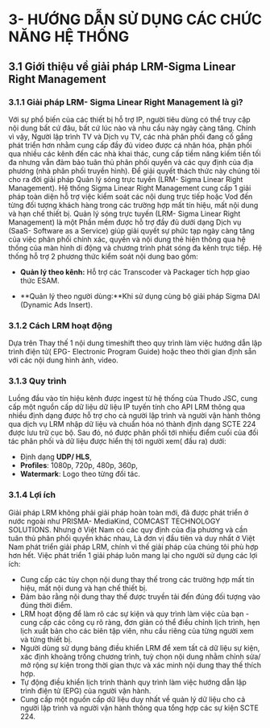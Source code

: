 # 3- HƯỚNG DẪN SỬ DỤNG CÁC CHỨC NĂNG HỆ THỐNG

## 3.1 Giới thiệu về giải pháp LRM-Sigma Linear Right Management

### 3.1.1 Giải pháp  LRM- Sigma Linear Right Management là gì?
Với sự phổ biến của các thiết bị hỗ trợ IP, người tiêu dùng có thể truy cập nội dung bất cứ đâu, bất cứ lúc nào và nhu cầu này ngày càng tăng. Chính vì vậy, Người lập trình TV và Dịch vụ TV, các nhà phân phối đang cố gắng phát triển hơn nhằm cung cấp đầy đủ video được cá nhân hóa, phân phối qua nhiều các kênh đến các nhà khai thác, cung cấp tiềm năng kiếm tiền tối đa nhưng vẫn đảm bảo tuân thủ phân phối quyền và các quy định của địa phương (nhà phân phối truyền hình). Để giải quyết thách thức này chúng tôi cho ra đời giải pháp Quản lý sóng trực tuyến (LRM- Sigma Linear Right Management). Hệ thống Sigma Linear Right Management cung cấp 1 giải pháp toàn diện hỗ trợ việc kiểm soát các nội dung trực tiếp hoặc Vod đến từng đối tượng khách hàng trong các trường hợp mất tín hiệu, mất nội dung và hạn chế thiết bị.
 Quản lý sóng trực tuyến  (LRM- Sigma Linear Right Management) là một Phần mềm được hỗ trợ đầy đủ dưới dạng Dịch vụ (SaaS- Software as a Service) giúp giải quyết sự phức tạp ngày càng tăng của việc phân phối chính xác, quyền và nội dung thẻ hiện thông qua hệ thống của màn hình di động và chương trình phát sóng đa kênh trực tiếp. 
 Hệ thống hỗ trợ 2 phương thức kiểm soát nội dung bao gồm:

-   **Quản lý theo kênh:** Hỗ trợ các Transcoder và Packager tích hợp giao thức ESAM.
    
-   **Quản lý theo người dùng:**Khi sử dụng cùng bộ giải pháp Sigma DAI (Dynamic Ads Insert).
### 3.1.2  Cách LRM hoạt động
Dựa trên Thay thế 1 nội dung timeshift theo quy trình làm việc hướng dẫn lập trình điện tử( EPG- Electronic Program Guide) hoặc theo thời gian định sẵn với các nội dung hình ảnh, video.
### 3.1.3 Quy trình
Luồng đầu vào tín hiệu kênh được ingest từ hệ thống của Thudo JSC, cung cấp một nguồn cấp dữ liệu dữ liệu IP tuyến tính cho API LRM thông qua nhiều định dạng được hỗ trợ cho cả người lập trình và người vận hành thông qua dịch vụ LRM nhập dữ liệu và chuẩn hóa nó thành định dạng SCTE 224 được lưu trữ cục bộ. Sau đó, nó được phân phối tới nhiều điểm cuối của đối tác phân phối và dữ liệu được hiển thị tới người xem( đầu ra) dưới:
* Định dạng **UDP/ HLS**,
* **Profiles**: 1080p, 720p, 480p, 360p, 
* **Watermark**: Logo theo từng đối tác.
### 3.1.4 Lợi ích
Giải pháp LRM không phải giải pháp hoàn toàn mới, đã được phát triển ở nước ngoài như PRISMA- MediaKind,  COMCAST TECHNOLOGY SOLUTIONS. Nhưng ở Việt Nam có các quy định của địa phương và cần tuân thủ phân phối quyền khác nhau, Là đơn vị đầu tiên và duy nhất ở Việt Nam phát triển giải pháp LRM, chính vì thế giải pháp của chúng tôi phù hợp hơn hết.
 Việc phát triển 1 giải pháp luôn mang lại cho người sử dụng các lợi ích:

* Cung cấp các tùy chọn nội dung thay thế trong các trường hợp mất tín hiệu, mất nội dung và hạn chế thiết bị.
* Đảm bảo rằng nội dung thay thế được truyền tải đến đúng đối tượng vào đúng thời điểm.
* LRM hoạt động để làm rõ các sự kiện và quy trình làm việc của bạn - cung cấp các công cụ rõ ràng, đơn giản có thể điều chỉnh lịch trình, hẹn lịch xuất bản cho các biên tập viên, nhu cầu riêng của từng người xem và từng thiết bị. 
* Người dùng sử dụng bảng điều khiển LRM để xem tất cả dữ liệu sự kiện, xác định khoảng trống chương trình, tuỳ chọn nội dung nhằm chỉnh sửa/ mở rộng sự kiện trong thời gian thực và xác minh nội dung thay thế thích hợp.
* Tự động điều khiển lịch trình thành quy trình làm việc hướng dẫn lập trình điện tử (EPG) của người vận hành.
* Cung cấp một nguồn cấp dữ liệu duy nhất về quản lý dữ liệu cho cả người lập trình và người vận hành thông qua tổng hợp các sự kiện SCTE 224.



